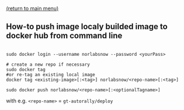 [(return to main menu)](https://github.com/RedLeader962/Dockerized-SNOW)
## How-to push image localy builded image to docker hub from command line
```shell

sudo docker login --username norlabsnow --password <yourPass>

# create a new repo if necessary
sudo docker tag 
#or re-tag an existing local image 
docker tag <existing-image>[:<tag>] norlabsnow/<repo-name>[:<tag>]

sudo docker push norlabsnow/<repo-name>[:<optionalTagname>]
```
with e.g. `<repo-name>` = `gt-autorally/deploy`

